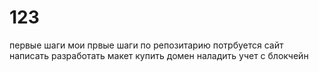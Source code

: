 # 123
первые шаги
мои првые шаги по репозитарию
потрбуется
сайт написать
разработать макет
купить домен
наладить учет с блокчейн
